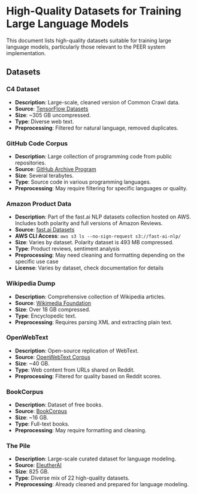 # High-Quality Datasets for Training Large Language Models

This document lists high-quality datasets suitable for training large language models, particularly those relevant to the PEER system implementation.

## Datasets

### C4 Dataset
- **Description**: Large-scale, cleaned version of Common Crawl data.
- **Source**: [TensorFlow Datasets](https://www.tensorflow.org/datasets/catalog/c4)
- **Size**: ~305 GB uncompressed.
- **Type**: Diverse web text.
- **Preprocessing**: Filtered for natural language, removed duplicates.

### GitHub Code Corpus
- **Description**: Large collection of programming code from public repositories.
- **Source**: [GitHub Archive Program](https://archiveprogram.github.com/)
- **Size**: Several terabytes.
- **Type**: Source code in various programming languages.
- **Preprocessing**: May require filtering for specific languages or quality.

### Amazon Product Data
- **Description**: Part of the fast.ai NLP datasets collection hosted on AWS. Includes both polarity and full versions of Amazon Reviews.
- **Source**: [fast.ai Datasets](https://docs.fast.ai)
- **AWS CLI Access**: `aws s3 ls --no-sign-request s3://fast-ai-nlp/`
- **Size**: Varies by dataset. Polarity dataset is 493 MB compressed.
- **Type**: Product reviews, sentiment analysis
- **Preprocessing**: May need cleaning and formatting depending on the specific use case
- **License**: Varies by dataset, check documentation for details

### Wikipedia Dump
- **Description**: Comprehensive collection of Wikipedia articles.
- **Source**: [Wikimedia Foundation](https://dumps.wikimedia.org/)
- **Size**: Over 18 GB compressed.
- **Type**: Encyclopedic text.
- **Preprocessing**: Requires parsing XML and extracting plain text.

### OpenWebText
- **Description**: Open-source replication of WebText.
- **Source**: [OpenWebText Corpus](https://github.com/jcpeterson/openwebtext)
- **Size**: ~40 GB.
- **Type**: Web content from URLs shared on Reddit.
- **Preprocessing**: Filtered for quality based on Reddit scores.

### BookCorpus
- **Description**: Dataset of free books.
- **Source**: [BookCorpus](https://yknzhu.wixsite.com/mbweb)
- **Size**: ~16 GB.
- **Type**: Full-text books.
- **Preprocessing**: May require formatting and cleaning.

### The Pile
- **Description**: Large-scale curated dataset for language modeling.
- **Source**: [EleutherAI](https://pile.eleuther.ai/)
- **Size**: 825 GB.
- **Type**: Diverse mix of 22 high-quality datasets.
- **Preprocessing**: Already cleaned and prepared for language modeling.